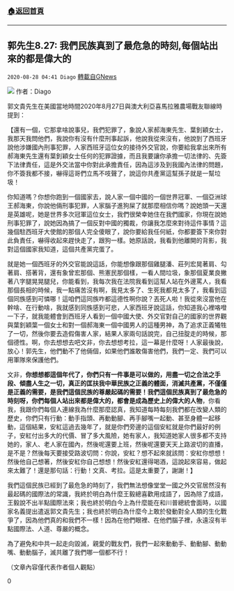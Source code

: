 ###  [:house:返回首頁](https://github.com/ourhimalayas/txt)
---

## 郭先生8.27: 我們民族真到了最危急的時刻,每個站出來的都是偉大的
`2020-08-28 04:41 Diago` [轉載自GNews](https://gnews.org/zh-hant/321598/)

![](https://s3.amazonaws.com/gnews-media-offload/wp-content/uploads/2020/08/28043936/%E5%B0%81%E9%9D%A2-95.jpg)
作者：Diago

郭文貴先生在美國當地時間2020年8月27日與澳大利亞喜馬拉雅農場戰友聯線時提到：

【還有一個，它那拿啥說事兒，我們犯罪了，象說人家郝海東先生、葉釗穎女士，我那天我問他們，我說你有沒有什麼刑事起訴，他說我從來沒有，他說到了西班牙說他涉嫌國內刑事犯罪，人家西班牙這位女的接待外交官說，你要給我拿出來所有郝海東先生還有葉釗穎女士任何的犯罪證據，而且我要讓你承擔一切法律的、先簽下法律責任，這是外交法當中你對此承擔責任，因為這涉及到我國內法律的問題，你不簽我都不接，嚇得這哥們立馬不吱聲了，說這你共產黨這幫孫子就是一幫垃圾！

你知道嗎？你想你跑到一個國家去，說人家一個中國的一個世界冠軍、一個亞洲球王郝海東，你說他倆刑事犯罪，人家腦子進狗屎了就那麼相信你嗎？說她頭一天還是英雄呢，她是世界多次冠軍這位女士，我們很榮幸她住在我們國家，你現在說她刑事犯罪了，說她因為搞了一個反對中國的獨裁，你讓我怎麼來對待這件事情？這幾個駐西班牙大使館的那個人完全傻眼了，說你要給我任何紙，你都要簽下來你對此負責任，嚇得收起來趕快走了，跟狗一樣。她原話說，我看到他離開的背影，我對這個國家我知道，這個共產黨完蛋了。

就是她一個西班牙的外交官能說這話，你能想像跟那個雞腿潘、莊列宏晃著肩、勾著肩、搭著背，還有象曾宏那個、熊憲民那個樣，一看人間垃圾，象那個夏業良撇著八字腿晃晃腿兒，你能看到，我每次我在法院我看到這幫人站在外邊罵人，我看那個長相的時候，我一點痛苦沒有啊，我見太多了、生死我都見太多了，我看到這個同族感到可憐哪！這咱們這同族咋都這德性啊你說？丟死人啦！我從來沒當他在幹啥、在行動啥，我就感到同族感到可悲，人家西班牙說這話，你知道我心裡咯噔一下子，就我能體會到西班牙人看到一個中國大使、外交官對自己的國家的世界觀與葉釗穎葉一個女士和對一個郝海東一個中國男人的這種男神，為了追求正義犧牲了一切，然後你要去造假傷害人家，結果人家兩句話說完，自己扭腚走的時候，那個德性。啊，你去想想去吧文非，你去想想考拉，這一幕是什麼呀！人家最後說，放心！郭先生，他們動不了他倆個，如果他們誰敢傷害他們，我們一定、我們可以用軍隊來保護他們。

文非，**你想想都這個年代了，你們只有一件事是可以做的，用盡一切之合法之手段、傾盡人生之一切，真正的匡扶我中華民族之正義的體面，消滅共產黨，不僅僅是正義的需要，是我們這個民族的尊嚴起碼的需要！我們這個民族真到了最危急的時刻呀，你們每個人站出來都是偉大的，都會是成為歷史上的偉大的人物**，你看我，我跟你們每個人連線我為什麼那麼認真，我知道每時每刻我們都在改變人類的歷史，你們只有行動：動手指頭、再動動腳、再手腳嘴一起動、甚至身體一起移動，這個結果，安紅這過去幾年了，就是你們旁邊的這個安紅就是你們最好的例子，安紅付出多大的代價、冒了多大風險，她有家人，我知道她家人很多都不支持她的，家人、老人家在國內，然後呢還要上班，然後呢還要天天上路波切的直播，是不是？然後每天要接受路波切問：你說，安紅？想不起來就該問：安紅你想想！然後他自己想著，然後安紅你自己想想！然後安紅還得喝酒，這說起來容易，做起來太難了！還是那句話：行動！文真、考拉。這是太重要了，謝謝！】

我們這個民族已經到了最危急的時刻了，我們無法想像堂堂一國之外交官居然沒有最起碼的國際法的常識，我終於明白為什麼王毅總喜歡用成語了，因為除了成語，王毅說不出半點國際法來；我也終於明白今上為什麼能在和川普總統會面時，以國家名義提出遣返郭文貴先生；我也終於明白為什麼今上敢於發動對全人類的生化戰爭了，因為他們真的和我們不一樣！因為在他們眼裡、在他們腦子裡，永遠沒有半點國際法、人道、尊嚴的概念。

為了避免和中共一起走向毀滅，親愛的戰友們，我們一起來動動手、動動腳、動動嘴、動動腦子，滅共離了我們哪一個都不行！

（文章內容僅代表作者個人觀點）

0
